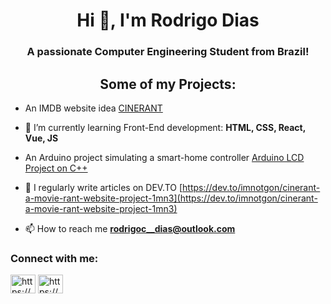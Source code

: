 <h1 align="center">Hi 👋, I'm Rodrigo Dias</h1>
<h3 align="center">A passionate Computer Engineering Student from Brazil!</h3>

<h2 align="center">Some of my Projects: </h2>

- An IMDB website idea [CINERANT](https://github.com/imnotgon/CINERANT)

- 🌱 I’m currently learning Front-End development: **HTML, CSS, React, Vue, JS**

- An Arduino project simulating a smart-home controller [Arduino LCD Project on C++](https://github.com/imnotgon/Arduino-5-LCD-Displays-College-Project)

- 📝 I regularly write articles on DEV.TO [https://dev.to/imnotgon/cinerant-a-movie-rant-website-project-1mn3](https://dev.to/imnotgon/cinerant-a-movie-rant-website-project-1mn3)

- 📫 How to reach me **rodrigoc__dias@outlook.com**

<h3 align="left">Connect with me:</h3>
<p align="left">
<a href="https://dev.to/https://dev.to/imnotgon" target="blank"><img align="center" src="https://raw.githubusercontent.com/rahuldkjain/github-profile-readme-generator/master/src/images/icons/Social/devto.svg" alt="https://dev.to/imnotgon" height="30" width="40" /></a>
<a href="https://linkedin.com/in/https://www.linkedin.com/in/rodrigo-carvalho-0b6768208/" target="blank"><img align="center" src="https://raw.githubusercontent.com/rahuldkjain/github-profile-readme-generator/master/src/images/icons/Social/linked-in-alt.svg" alt="https://www.linkedin.com/in/rodrigo-carvalho-0b6768208/" height="30" width="40" /></a>
</p>
